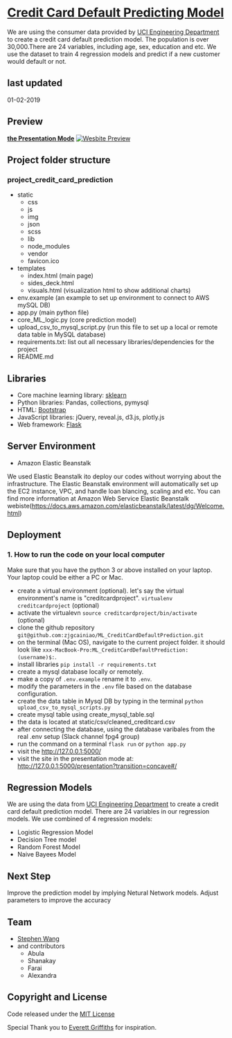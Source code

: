 # [Credit Card Default Predicting Model](http://www.aboringwebsite.com/presentation?transition=concave#)
 
We are using the consumer data provided by [UCI Engineering Department](https://archive.ics.uci.edu/ml/datasets/default+of+credit+card+clients) to create a credit card default prediction model. The population is over 30,000.There are 24 variables, including age, sex, education and etc. We use the dataset to train 4 regression models and predict if a new customer would default or not.

## last updated

01-02-2019

## Preview

**[the Presentation Mode](http://www.aboringwebsite.com/presentation?transition=concave#)**
[![Wesbite Preview](static/img/website_preview.png)](http://www.aboringwebsite.com/)

## Project folder structure

### project_credit_card_prediction

- static
  - css
  - js
  - img
  - json
  - scss
  - lib
  - node_modules
  - vendor
  - favicon.ico
- templates
  - index.html (main page)
  - sides_deck.html
  - visuals.html (visualization html to show additional charts)
- env.example (an example to set up environment to connect to AWS mySQL DB)
- app.py (main python file)
- core_ML_logic.py (core prediction model)
- upload_csv_to_mysql_script.py (run this file to set up a local or remote data table in MySQL database)
- requirements.txt: list out all necessary libraries/dependencies for the project
- README.md

## Libraries

- Core machine learning library: [sklearn](https://scikit-learn.org/stable/)
- Python libraries: Pandas, collections, pymysql
- HTML: [Bootstrap](https://getbootstrap.com/)
- JavaScript libraries: jQuery, reveal.js, d3.js, plotly.js
- Web framework: [Flask](http://flask.pocoo.org/)

## Server Environment

- Amazon Elastic Beanstalk

We used Elastic Beanstalk ito deploy our codes without worrying about the infrastructure. The Elastic Beanstalk environment will automatically set up the EC2 instance, VPC, and handle loan blancing, scaling and etc. You can find more information at Amazon Web Service Elastic Beanstalk webiste(https://docs.aws.amazon.com/elasticbeanstalk/latest/dg/Welcome.html)

## Deployment

### 1. How to run the code on your local computer

Make sure that you have the python 3 or above installed on your laptop. Your laptop could be either a PC or Mac.

- create a virtual environment (optional). let's say the virtual environment's name is "creditcardproject". `virtualenv creditcardproject` (optional)
- activate the virtualevn `source creditcardproject/bin/activate` (optional)
- clone the github repository `git@github.com:zjgcainiao/ML_CreditCardDefaultPrediction.git`
- on the terminal (Mac OS), navigate to the current project folder. it should look like `xxx-MacBook-Pro:ML_CreditCardDefaultPrediction:(username)$:`.
- install libraries `pip install -r requirements.txt`
- create a mysql database locally or remotely.
- make a copy of `.env.example` rename it to `.env`.
- modify the parameters in the `.env` file based on the database configuration.
- create the data table in Mysql DB by typing in the terminal `python upload_csv_to_mysql_scripts.py`
- create mysql table using create_mysql_table.sql
- the data is located at static/csv/cleaned_creditcard.csv
- after connecting the database, using the database varibales from the real .env setup (Slack channel fpg4 group)
- run the command on a terminal `flask run` or `python app.py`
- visit the http://127.0.0.1:5000/
- visit the site in the presentation mode at: <http://127.0.0.1:5000/presentation?transition=concave#/>

## Regression Models

 We are using the data from [UCI Engineering Department](https://archive.ics.uci.edu/ml/datasets/default+of+credit+card+clients) to create a credit card default prediction model. There are 24 variables in our regression models. We use combined of 4 regression models:
- Logistic Regression Model
- Decision Tree model
- Random Forest Model
- Naive Bayees Model

## Next Step

Improve the prediction model by implying Netural Network models. 
Adjust parameters to improve the accuracy 

## Team

- [Stephen Wang](https://github.com/zjgcainiao)
- and contributors
  - Abula
  - Shanakay
  - Farai
  - Alexandra

## Copyright and License

Code released under the [MIT License](https://opensource.org/licenses/MIT)

Special Thank you to [Everett Griffiths](https://github.com/fireproofsocks) for inspiration.
